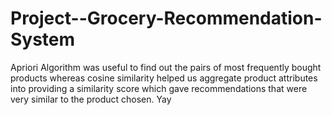 # Project--Grocery-Recommendation-System

Apriori Algorithm was useful to find out the pairs of most frequently bought products whereas cosine similarity 
helped us aggregate product attributes into providing a similarity score which gave recommendations that were
very similar to the product chosen.
 Yay
